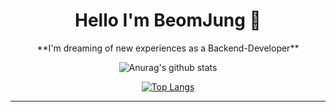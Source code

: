<div align=center><h1> Hello I'm BeomJung 👋 </h1></div>

<div align=center>
**I'm dreaming of new experiences as a Backend-Developer**
 
![Anurag's github stats](https://github-readme-stats.vercel.app/api?username=bbamjoong&show_icons=true&theme=radical) 
 
[![Top Langs](https://github-readme-stats.vercel.app/api/top-langs/?username=bbamjoong&layout=compact&theme=dracula)](https://github.com/metleeha)
 
<hr>

</div>



<!--
**bbamjoong/bbamjoong** is a ✨ _special_ ✨ repository because its `README.md` (this file) appears on your GitHub profile.

Here are some ideas to get you started:
- 🌱 I’m currently learning ...
- 🔭 I’m currently working on ...
- 🌱 I’m currently learning ...
- 👯 I’m looking to collaborate on ...
- 🤔 I’m looking for help with ...
- 💬 Ask me about ...
- 📫 How to reach me: ...
- 😄 Pronouns: ...
- ⚡ Fun fact: ...
-->
